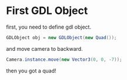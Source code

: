 # First GDL Object
first, you need to define gdl object.
```java
GDLObject obj = new GDLObject(new Quad());
```
and move camera to backward.<br>
```java
Camera.instance.move(new Vector3(0, 0, -7));
```
then you got a quad!
